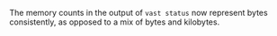 The memory counts in the output of `vast status` now represent bytes
consistently, as opposed to a mix of bytes and kilobytes.
